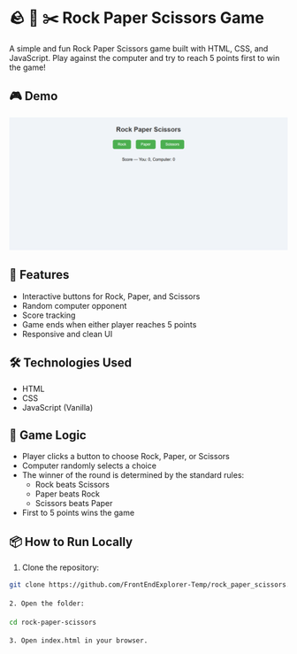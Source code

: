 # 🪨 📄 ✂️ Rock Paper Scissors Game

A simple and fun Rock Paper Scissors game built with HTML, CSS, and JavaScript. Play against the computer and try to reach 5 points first to win the game!

## 🎮 Demo

![Game Screenshot](screenshot.png)

## 🚀 Features

- Interactive buttons for Rock, Paper, and Scissors
- Random computer opponent
- Score tracking
- Game ends when either player reaches 5 points
- Responsive and clean UI

## 🛠️ Technologies Used

- HTML
- CSS
- JavaScript (Vanilla)

## 🧠 Game Logic

- Player clicks a button to choose Rock, Paper, or Scissors
- Computer randomly selects a choice
- The winner of the round is determined by the standard rules:
  - Rock beats Scissors
  - Paper beats Rock
  - Scissors beats Paper
- First to 5 points wins the game

## 📦 How to Run Locally

1. Clone the repository:

```bash
git clone https://github.com/FrontEndExplorer-Temp/rock_paper_scissors.git

2. Open the folder:

cd rock-paper-scissors

3. Open index.html in your browser.
